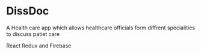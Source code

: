 # DissDoc

A Health care app which allows healthcare officials form diffrent specialities to discuss patiet care

React Redux and Firebase
